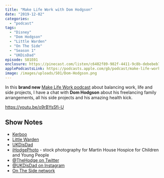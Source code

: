 ```yaml
---
title: "Make Life Work with Dom Hodgson"
date: "2019-12-02"
categories: 
  - "podcast"
tags: 
  - "Disney"
  - "Dom Hodgson"
  - "Little Warden"
  - "On The Side"
  - "Season 1"
  - "UKDisDad"
episode: S01E01
enclosure: https://pinecast.com/listen/c6482f89-982f-4411-9c8b-debebeb7d099.mp3
applePodcastsLink: https://podcasts.apple.com/gb/podcast/make-life-work/id1490247567?i=1000492144885
image: /images/uploads/S01/Dom-Hodgson.png
---
```


In this **brand new** [Make Life Work podcast](https://sijobling.com/makelifework/) about balancing work, life and side projects, I have a chat with **Dom Hodgson** about his freelancing family arrangements, all his side projects and his amazing health kick.

https://youtu.be/o9rBYsSfj-U

## Show Notes

- [Kerboo](https://kerboo.com/)
- [Little Warden](http://LittleWarden.com)
- [UKDisDad](http://UKDisDad.com)
- [iHodgePhoto](http://www.ihodgephoto.com/) - stock photography for Martin House Hospice for Children and Young People
- [@TheHodge on Twitter](https://twitter.com/TheHodge)
- [@UKDisDad on Instagram](https://instagram.com/UKDisDad)
- [On The Side network](https://ontheside.network/)
